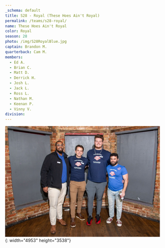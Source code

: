 ```yaml
---
_schema: default
title: S28 - Royal (These Hoes Ain't Royal)
permalink: /teams/s28-royal/
name: These Hoes Ain't Royal
color: Royal
season: 28
photo: /img/S28RoyalBlue.jpg
captain: Brandon M.
quarterback: Cam M.
members:
  - Ed A.
  - Brian C.
  - Matt D.
  - Derrick H.
  - Josh L.
  - Jack L.
  - Ross L.
  - Nathan M.
  - Keenan P.
  - Vinny V.
division:
---
```

![](/img/da2-7066.jpg){: width="4953" height="3538"}